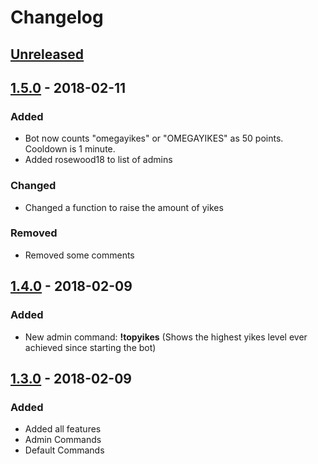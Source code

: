 # Changelog

## [Unreleased](https://github.com/theneedyguy/yikesbot/compare/v1.5.0...HEAD)

## [1.5.0](https://github.com/theneedyguy/yikesbot/compare/v1.4.0...v1.5.0) - 2018-02-11

### Added

- Bot now counts "omegayikes" or "OMEGAYIKES" as 50 points. Cooldown is 1 minute.
- Added rosewood18 to list of admins

### Changed

- Changed a function to raise the amount of yikes

### Removed

- Removed some comments

## [1.4.0](https://github.com/theneedyguy/yikesbot/compare/v1.3.0...v1.4.0) - 2018-02-09

### Added

- New admin command: **!topyikes** (Shows the highest yikes level ever achieved since starting the bot)

## [1.3.0](https://github.com/theneedyguy/yikesbot/tree/v1.3.0) - 2018-02-09

### Added

- Added all features
- Admin Commands
- Default Commands